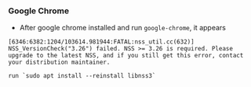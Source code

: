### Google Chrome
* After google chrome installed and run `google-chrome`, it appears
```
[6346:6382:1204/103614.981944:FATAL:nss_util.cc(632)] NSS_VersionCheck("3.26") failed. NSS >= 3.26 is required. Please upgrade to the latest NSS, and if you still get this error, contact your distribution maintainer.

run `sudo apt install --reinstall libnss3`
